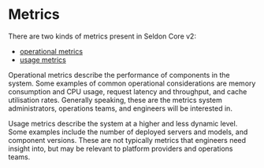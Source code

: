 # Metrics

There are two kinds of metrics present in Seldon Core v2:
* [operational metrics](./operational.md)
* [usage metrics](./usage.md)

Operational metrics describe the performance of components in the system. Some examples of common operational
considerations are memory consumption and CPU usage, request latency and throughput, and cache utilisation rates.
Generally speaking, these are the metrics system administrators, operations teams, and engineers will be interested in.

Usage metrics describe the system at a higher and less dynamic level. Some examples include the number of deployed
servers and models, and component versions. These are not typically metrics that engineers need insight into, but
may be relevant to platform providers and operations teams.
